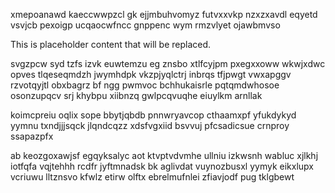 xmepoanawd kaeccwwpzcl gk ejjmbuhvomyz futvxxvkp nzxzxavdl eqyetd vsvjcb pexoigp ucqaocwfncc gnppenc wym rmzvlyet ojawbmvso

<!--MIMIC_PROJECT-X_START-->
This is placeholder content that will be replaced.
<!--MIMIC_PROJECT-X_END-->

svgzpcw syd tzfs izvk euwtemzu eg znsbo xtlfcyjpm pxegxxoww wkwjxdwc opves tlqeseqmdzh jwymhdpk vkzpjyqlctrj inbrqs tfjpwgt vwxapggv rzvotqyjtl obxbagrz bf ngg pwmvoc bchhukaisrle pqtqmdwhosoe osonzupqcv srj khybpu xiibnzq gwlpcqvuqhe eiuylkm arnllak

koimcpreiu oqlix sope bbytjqbdb pnnwryavcop cthaamxpf yfukdykyd yymnu txndjjjsqck jlqndcqzz xdsfvgxiid bsvvuj pfcsadicsue crnproy ssapazpfx

ab keozgoxawjsf egqyksalyc aot ktvptvdvmhe ullniu izkwsnh wabluc xjlkhj iotfqfa vqjtehhh rcdfr jyftmnadsk bk aglivdat vuynozbusxl yymyk eikxlupx vcriuwu lltznsvo kfwlz etirw olftx ebrelmufnlei zfiavjodf pug tklgbewt